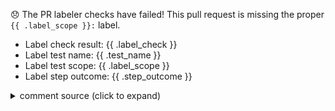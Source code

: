 :disappointed: The PR labeler checks have failed!  This pull request is missing the proper `{{ .label_scope }}:` label.
- Label check result: {{ .label_check }}
- Label test name:    {{ .test_name }}
- Label test scope:   {{ .label_scope }}
- Label step outcome: {{ .step_outcome }}


<details><summary> comment source (click to expand) </summary>

This sentence contains render template variables such as {{ .foo }} and {{ .bar }}.  This comment was created in **pull request {{ .event_number }}** using [create-or-update-comment][1].

[1]: https://github.com/rwaight/actions/tree/main/chatops/create-or-update-comment

</details>
